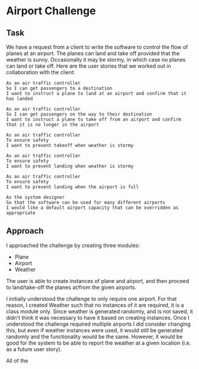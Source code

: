 Airport Challenge
=================

Task
-----

We have a request from a client to write the software to control the flow of planes at an airport. The planes can land and take off provided that the weather is sunny. Occasionally it may be stormy, in which case no planes can land or take off.  Here are the user stories that we worked out in collaboration with the client:

```
As an air traffic controller
So I can get passengers to a destination
I want to instruct a plane to land at an airport and confirm that it has landed

As an air traffic controller
So I can get passengers on the way to their destination
I want to instruct a plane to take off from an airport and confirm that it is no longer in the airport

As an air traffic controller
To ensure safety
I want to prevent takeoff when weather is stormy

As an air traffic controller
To ensure safety
I want to prevent landing when weather is stormy

As an air traffic controller
To ensure safety
I want to prevent landing when the airport is full

As the system designer
So that the software can be used for many different airports
I would like a default airport capacity that can be overridden as appropriate
```

Approach
-----

I approached the challenge by creating three modules:
- Plane
- Airport
- Weather

The user is able to create instances of plane and airport, and then proceed to land/take-off the planes at/from the given airports.

I initially understood the challenge to only require one airport. For that reason, I created Weather such that no instances of it are required, it is a class module only. Since weather is generated randomly, and is not saved, it didn't think it was necessary to have it based on creating instances. Once I understood the challenge required multiple airports I did consider changing this, but even if weather instances were used, it would still be generated randomly and the functionality would be the same. However, it would be good for the system to be able to report the weather at a given location (i.e. as a future user story).

All of the 
